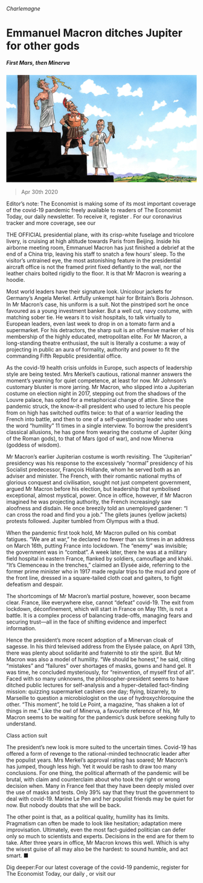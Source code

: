 ###### Charlemagne

# Emmanuel Macron ditches Jupiter for other gods 

##### First Mars, then Minerva 

![image](images/20200502_EUD000.jpg) 

> Apr 30th 2020 

Editor’s note: The Economist is making some of its most important coverage of the covid-19 pandemic freely available to readers of The Economist Today, our daily newsletter. To receive it, register . For our coronavirus tracker and more coverage, see our 

THE OFFICIAL presidential plane, with its crisp-white fuselage and tricolore livery, is cruising at high altitude towards Paris from Beijing. Inside his airborne meeting room, Emmanuel Macron has just finished a debrief at the end of a China trip, leaving his staff to snatch a few hours’ sleep. To the visitor’s untrained eye, the most astonishing feature in the presidential aircraft office is not the framed print fixed defiantly to the wall, nor the leather chairs bolted rigidly to the floor. It is that Mr Macron is wearing a hoodie.

Most world leaders have their signature look. Unicolour jackets for Germany’s Angela Merkel. Artfully unkempt hair for Britain’s Boris Johnson. In Mr Macron’s case, his uniform is a suit. Not the pinstriped sort he once favoured as a young investment banker. But a well cut, navy costume, with matching sober tie. He wears it to visit hospitals, to talk virtually to European leaders, even last week to drop in on a tomato farm and a supermarket. For his detractors, the sharp suit is an offensive marker of his membership of the highly educated, metropolitan elite. For Mr Macron, a long-standing theatre enthusiast, the suit is literally a costume: a way of projecting in public an aura of formality, authority and power to fit the commanding Fifth Republic presidential office.


As the covid-19 health crisis unfolds in Europe, such aspects of leadership style are being tested. Mrs Merkel’s cautious, rational manner answers the moment’s yearning for quiet competence, at least for now. Mr Johnson’s customary bluster is more jarring. Mr Macron, who slipped into a Jupiterian costume on election night in 2017, stepping out from the shadows of the Louvre palace, has opted for a metaphorical change of attire. Since the pandemic struck, the know-it-all president who used to lecture his people from on high has switched outfits twice: to that of a warrior leading the French into battle, and then to one of a self-questioning leader who uses the word “humility” 11 times in a single interview. To borrow the president’s classical allusions, he has gone from wearing the costume of Jupiter (king of the Roman gods), to that of Mars (god of war), and now Minerva (goddess of wisdom).

Mr Macron’s earlier Jupiterian costume is worth revisiting. The “Jupiterian” presidency was his response to the excessively “normal” presidency of his Socialist predecessor, François Hollande, whom he served both as an adviser and minister. The French, with their romantic national myths of glorious conquest and civilisation, sought not just competent government, argued Mr Macron before his election, but leadership that symbolised exceptional, almost mystical, power. Once in office, however, if Mr Macron imagined he was projecting authority, the French increasingly saw aloofness and disdain. He once breezily told an unemployed gardener: “I can cross the road and find you a job.” The gilets jaunes (yellow jackets) protests followed. Jupiter tumbled from Olympus with a thud.

When the pandemic first took hold, Mr Macron pulled on his combat fatigues. “We are at war,” he declared no fewer than six times in an address on March 16th, putting France into lockdown. The “enemy” was invisible; the government was in “combat”. A week later, there he was at a military field hospital in eastern France, flanked by soldiers, camouflage and khaki. “It’s Clemenceau in the trenches,” claimed an Elysée aide, referring to the former prime minister who in 1917 made regular trips to the mud and gore of the front line, dressed in a square-tailed cloth coat and gaiters, to fight defeatism and despair.

The shortcomings of Mr Macron’s martial posture, however, soon became clear. France, like everywhere else, cannot “defeat” covid-19. The exit from lockdown, déconfinement, which will start in France on May 11th, is not a battle. It is a complex process of balancing trade-offs, managing fears and securing trust—all in the face of shifting evidence and imperfect information.

Hence the president’s more recent adoption of a Minervan cloak of sagesse. In his third televised address from the Elysée palace, on April 13th, there was plenty about solidarité and fraternité to stir the spirit. But Mr Macron was also a model of humility. “We should be honest,” he said, citing “mistakes” and “failures” over shortages of masks, gowns and hand gel. It was time, he concluded mysteriously, for “reinvention, of myself first of all”. Faced with so many unknowns, the philosopher-president seems to have ditched public lectures for self-analysis and a hyper-detailed fact-finding mission: quizzing supermarket cashiers one day; flying, bizarrely, to Marseille to question a microbiologist on the use of hydroxychloroquine the other. “This moment”, he told Le Point, a magazine, “has shaken a lot of things in me.” Like the owl of Minerva, a favourite reference of his, Mr Macron seems to be waiting for the pandemic’s dusk before seeking fully to understand.

Class action suit

The president’s new look is more suited to the uncertain times. Covid-19 has offered a form of revenge to the rational-minded technocratic leader after the populist years. Mrs Merkel’s approval rating has soared; Mr Macron’s has jumped, though less high. Yet it would be rash to draw too many conclusions. For one thing, the political aftermath of the pandemic will be brutal, with claim and counterclaim about who took the right or wrong decision when. Many in France feel that they have been deeply misled over the use of masks and tests. Only 39% say that they trust the government to deal with covid-19. Marine Le Pen and her populist friends may be quiet for now. But nobody doubts that she will be back.

The other point is that, as a political quality, humility has its limits. Pragmatism can often be made to look like hesitation; adaptation mere improvisation. Ultimately, even the most fact-guided politician can defer only so much to scientists and experts. Decisions in the end are for them to take. After three years in office, Mr Macron knows this well. Which is why the wisest guise of all may also be the hardest: to sound humble, and act smart. ■

Dig deeper:For our latest coverage of the covid-19 pandemic, register for The Economist Today, our daily , or visit our 

